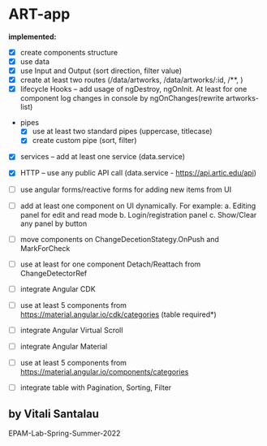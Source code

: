 # ART-app

**implemented:**
- [X] create components structure
- [X] use data 
- [X] use Input and Output (sort direction, filter value)
- [X] create at least two routes (/data/artworks, /data/artworks/:id, /**, )
- [X] lifecycle Hooks – add usage of ngDestroy, ngOnInit. At least for one component log changes in console by ngOnChanges(rewrite artworks-list)
- pipes
  - [X] use at least two standard pipes (uppercase, titlecase)
  - [X] create custom pipe (sort, filter)
- [X] services – add at least one service (data.service)
- [X] HTTP – use any public API call (data.service - https://api.artic.edu/api)
- [ ] use angular forms/reactive forms for adding new items from UI
- [ ] add at least one component on UI dynamically. For example:
    a.	Editing panel for edit and read mode
    b.	Login/registration panel
    c.	Show/Clear any panel by button
- [ ] move components on ChangeDecetionStategy.OnPush and MarkForCheck
- [ ] use at least for one component Detach/Reattach from ChangeDetectorRef
- [ ] integrate Angular CDK
- [ ] use at least 5 components from https://material.angular.io/cdk/categories (table required*)
- [ ] integrate Angular Virtual Scroll
- [ ] integrate Angular Material
- [ ] use at least 5 components from https://material.angular.io/components/categories
- [ ] integrate table with Pagination, Sorting, Filter



## by Vitali Santalau

EPAM-Lab-Spring-Summer-2022
